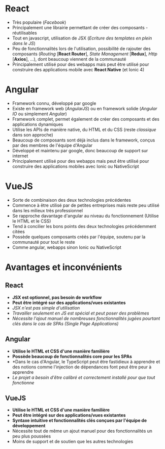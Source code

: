 # React

- Très populaire (*Facebook*)
- Principalement une librairie permettant de créer des composants - réutilisables
- Tout en javascript, utilisation de JSX (*Ecriture des templates en plein dans le JS*)
- Peu de fonctionnalités lors de l'utilisation, possibilité de rajouter des composants (*Routing* [**React Router**], *State Management* [**Redux**], *Http* [**Axios**], ...), dont beaucoup viennent de la communauté
- Principalement utilisé pour des webapps mais peut être utilisé pour construire des applications mobile avec **React Native** (et Ionic 4)


# Angular


- Framework connu, développé par google
- Existe en framework web (*AngularJS*) ou en framework solide (*Angular IO* ou simplement *Angular*)
- Framework complet, permet également de créer des composants et des applications dynamiques
- Utilise les APIs de manière native, du HTML et du CSS (reste *classique* dans son approche)
- Beaucoup de composants sont déjà inclus dans le framework, conçus par des membres de l'équipe d'Angular
- Développé et maintenu par google, donc beaucoup de support sur internet
- Principalement utilisé pour des webapps mais peut être utilisé pour construire des applications mobiles avec Ionic ou NativeScript

# VueJS

- Sorte de combinaison des deux technologies précédentes
- Commence à être utilisé par de petites entreprises mais reste peu utilisé dans les milieux très professionnel
- Se rapproche davantage d'angular au niveau du fonctionnement (Utilise le HTML et le CSS)
- Tend à concilier les bons points des deux technologies précédemment citées
- Possède quelques composants créés par l'équipe, soutenu par la communauté pour tout le reste
- Comme angular, webapps sinon Ionic ou NativeScript


# Avantages et inconvénients

## React

- **JSX est optionnel, pas besoin de workflow**
- **Peut être intégré sur des applications/vues existantes**
- *JSX n'est pas simple d'utilisation*
- *Travailler seulement en JS est spécial et peut poser des problèmes*
- *Nécessite l'ajout manuel de nombreuses fonctionnalités jugées pourtant clés dans le cas de SPAs (Single Page Applications)*


## Angular

- **Utilise le HTML et CSS d'une manière familière**
- **Possède beaucoup de fonctionnalités core pour les SPAs**
- *Dans le cas d'Angular, le TypeScript peut être fastidieux à apprendre et des notions comme l'injection de dépendances font peut être peur à apprendre
- *Le projet a besoin d'être calibré et correctement installé pour que tout fonctionne*

## VueJS

- **Utilise le HTML et CSS d'une manière familière**
- **Peut être intégré sur des applications/vues existantes**
- **Syntaxe intuitive et fonctionnalités clés conçues par l'équipe de développement**
- Nécessite tout de même un ajout manuel pour des fonctionnalités un peu plus poussées
- Moins de support et de soutien que les autres technologies